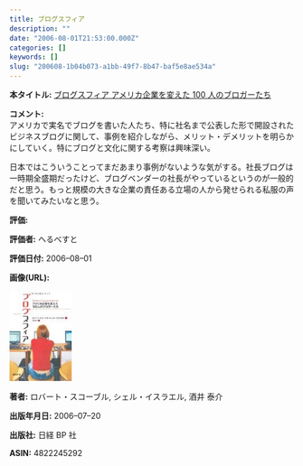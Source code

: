 ```yaml
---
title: ブログスフィア
description: ""
date: "2006-08-01T21:53:00.000Z"
categories: []
keywords: []
slug: "200608-1b04b073-a1bb-49f7-8b47-baf5e8ae534a"
---
```


**本タイトル:** [ブログスフィア アメリカ企業を変えた 100 人のブロガーたち](http://www.amazon.co.jp/exec/obidos/ASIN/4822245292/mrchildrenonl-22/ref=nosim/)

**コメント:**   
アメリカで実名でブログを書いた人たち、特に社名まで公表した形で開設されたビジネスブログに関して、事例を紹介しながら、メリット・デメリットを明らかにしていく。特にブログと文化に関する考察は興味深い。

日本ではこういうことってまだあまり事例がないような気がする。社長ブログは一時期全盛期だったけど、ブログベンダーの社長がやっているというのが一般的だと思う。もっと規模の大きな企業の責任ある立場の人から発せられる私服の声を聞いてみたいなと思う。

**評価:**

**評価者:** へるべすと

**評価日付:** 2006–08–01

**画像(URL):**

![](0__VmCLg4aMUOPNzxrW.jpg)

**著者:** ロバート・スコーブル, シェル・イスラエル, 酒井 泰介

**出版年月日:** 2006–07–20

**出版社:** 日経 BP 社

**ASIN:** 4822245292

